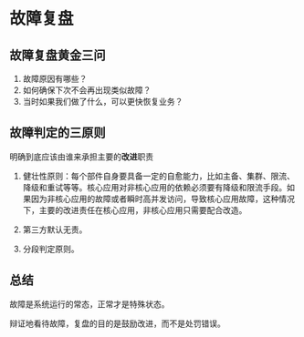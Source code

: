 # 故障复盘

## 故障复盘黄金三问

1. 故障原因有哪些？
1. 如何确保下次不会再出现类似故障？
1. 当时如果我们做了什么，可以更快恢复业务？

## 故障判定的三原则

明确到底应该由谁来承担主要的**改进**职责

1. 健壮性原则：每个部件自身要具备一定的自愈能力，比如主备、集群、限流、降级和重试等等。核心应用对非核心应用的依赖必须要有降级和限流手段。如果因为非核心应用的故障或者瞬时高并发访问，导致核心应用故障，这种情况下，主要的改进责任在核心应用，非核心应用只需要配合改造。

2. 第三方默认无责。

3. 分段判定原则。

## 总结

故障是系统运行的常态，正常才是特殊状态。

辩证地看待故障，复盘的目的是鼓励改进，而不是处罚错误。
